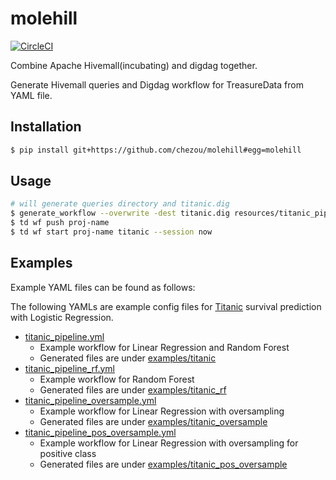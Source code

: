 # molehill

[![CircleCI](https://circleci.com/gh/chezou/molehill.svg?style=svg)](https://circleci.com/gh/chezou/molehill)

Combine Apache Hivemall(incubating) and digdag together.

Generate Hivemall queries and Digdag workflow for TreasureData from YAML file.

## Installation

```bash
$ pip install git+https://github.com/chezou/molehill#egg=molehill
```

## Usage

```bash
# will generate queries directory and titanic.dig
$ generate_workflow --overwrite -dest titanic.dig resources/titanic_pipeline.yml
$ td wf push proj-name
$ td wf start proj-name titanic --session now
```

## Examples

Example YAML files can be found as follows:

The following YAMLs are example config files for [Titanic](https://github.com/amueller/scipy-2017-sklearn/blob/master/notebooks/datasets/titanic3.csv) survival prediction with Logistic Regression.
  
- [titanic_pipeline.yml](./resources/titanic_pipeline.yml)
  - Example workflow for Linear Regression and Random Forest
  - Generated files are under [examples/titanic](./examples/titanic)
- [titanic_pipeline_rf.yml](resources/titanic_pipeline_rf.yml)
  - Example workflow for Random Forest
  - Generated files are under [examples/titanic_rf](./examples/titanic_rf)
- [titanic_pipeline_oversample.yml](resources/titanic_pipeline_oversample.yml)
  - Example workflow for Linear Regression with oversampling
  - Generated files are under [examples/titanic_oversample](./examples/titanic_oversample)
- [titanic_pipeline_pos_oversample.yml](resources/titanic_pipeline_pos_oversample.yml)
  - Example workflow for Linear Regression with oversampling for positive class
  - Generated files are under [examples/titanic_pos_oversample](./examples/titanic_pos_oversample)
